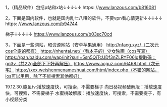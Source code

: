 1，（精品软件）包括p站和x站↓↓↓↓↓ 
https: //www.lanzous.com/b816081

2，下面是国内软件，也就是国内乱七八糟的软件，不要vpn看心情更新↓↓↓↓↓
 https: //www.lanzous.com/b94744
 
 梯子↓↓↓↓↓
 https://www.lanzous.com/b03sc70cd

3，下面是一些网站，和资源网站（安卓苹果通用）
http://nfacg.xyz/（二次元cos全露的都有） 
https://nhentai.net/（看本子的）少女映画（cos写真）
https://pan.baidu.com/wap/init?surl=5sn5QiTcUDf3nZLRYF06Ig提取码：gn3v（共22g全部下下好再解压）
https://www.acguz.com/6468.html（次元宅）
https://xxx.weishenmenameshuai.com/html/index.php（不错的网站，ios可以用用，除了不能搜索其他都好）

19.12.30.鲍鱼tv:播放速度快，可搜索，不需要梯子
向日葵视频破解版：播放速度快，可搜索，不需要梯子
水蜜桃破解版：播放速度快，可搜索，不需要提子，有小视频分类

